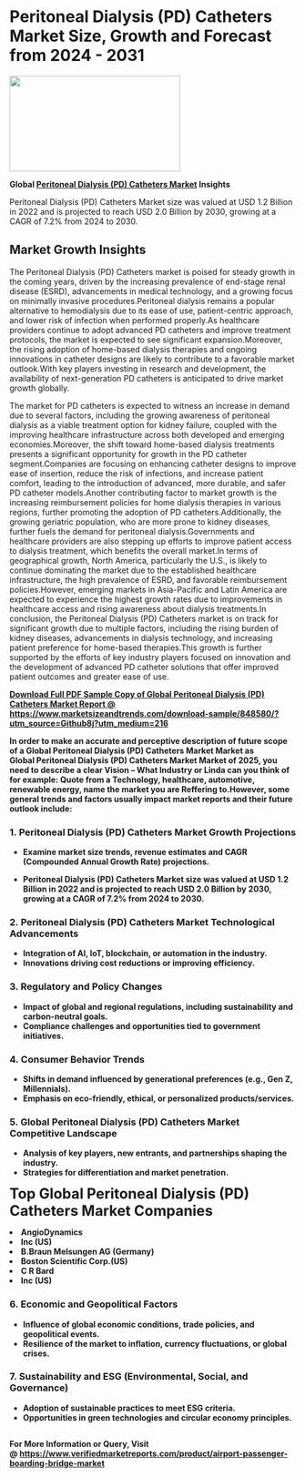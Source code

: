 <H1>Peritoneal Dialysis (PD) Catheters Market Size, Growth and Forecast from 2024 - 2031</H1><img class="aligncenter size-medium wp-image-584254" src="https://thirdeyenews.in/wp-content/uploads/2024/09/Global-Market-Research-300x168.jpeg" alt="" width="300" height="168" /><p><strong>Global&nbsp;<a href="https://www.marketsizeandtrends.com/download-sample/848580/?utm_source=Github8j?utm_medium=216">Peritoneal Dialysis (PD) Catheters Market</a> Insights</strong></p><p>Peritoneal Dialysis (PD) Catheters Market size was valued at USD 1.2 Billion in 2022 and is projected to reach USD 2.0 Billion by 2030, growing at a CAGR of 7.2% from 2024 to 2030.</p><p><h2>Market Growth Insights</h2> <p>The Peritoneal Dialysis (PD) Catheters market is poised for steady growth in the coming years, driven by the increasing prevalence of end-stage renal disease (ESRD), advancements in medical technology, and a growing focus on minimally invasive procedures.Peritoneal dialysis remains a popular alternative to hemodialysis due to its ease of use, patient-centric approach, and lower risk of infection when performed properly.As healthcare providers continue to adopt advanced PD catheters and improve treatment protocols, the market is expected to see significant expansion.Moreover, the rising adoption of home-based dialysis therapies and ongoing innovations in catheter designs are likely to contribute to a favorable market outlook.With key players investing in research and development, the availability of next-generation PD catheters is anticipated to drive market growth globally.</p> <p><strong><a href="#"></a></strong></p> <p>The market for PD catheters is expected to witness an increase in demand due to several factors, including the growing awareness of peritoneal dialysis as a viable treatment option for kidney failure, coupled with the improving healthcare infrastructure across both developed and emerging economies.Moreover, the shift toward home-based dialysis treatments presents a significant opportunity for growth in the PD catheter segment.Companies are focusing on enhancing catheter designs to improve ease of insertion, reduce the risk of infections, and increase patient comfort, leading to the introduction of advanced, more durable, and safer PD catheter models.Another contributing factor to market growth is the increasing reimbursement policies for home dialysis therapies in various regions, further promoting the adoption of PD catheters.Additionally, the growing geriatric population, who are more prone to kidney diseases, further fuels the demand for peritoneal dialysis.Governments and healthcare providers are also stepping up efforts to improve patient access to dialysis treatment, which benefits the overall market.In terms of geographical growth, North America, particularly the U.S., is likely to continue dominating the market due to the established healthcare infrastructure, the high prevalence of ESRD, and favorable reimbursement policies.However, emerging markets in Asia-Pacific and Latin America are expected to experience the highest growth rates due to improvements in healthcare access and rising awareness about dialysis treatments.In conclusion, the Peritoneal Dialysis (PD) Catheters market is on track for significant growth due to multiple factors, including the rising burden of kidney diseases, advancements in dialysis technology, and increasing patient preference for home-based therapies.This growth is further supported by the efforts of key industry players focused on innovation and the development of advanced PD catheter solutions that offer improved patient outcomes and greater ease of use.</p> <p><strong><a href="#"></p><p><span class=""><strong>Download Full PDF Sample Copy of Global Peritoneal Dialysis (PD) Catheters Market Report</strong> @ <a href="https://www.marketsizeandtrends.com/download-sample/848580/?utm_source=Github8j?utm_medium=216" target="_blank">https://www.marketsizeandtrends.com/download-sample/848580/?utm_source=Github8j?utm_medium=216</a></span></p><p>In order to make an accurate and perceptive description of future scope of a Global&nbsp;Peritoneal Dialysis (PD) Catheters Market Market as Global&nbsp;Peritoneal Dialysis (PD) Catheters Market Market of 2025, you need to describe a clear Vision &ndash; What Industry or Linda can you think of for example: Quote from a Technology, healthcare, automotive, renewable energy, name the market you are Reffering to.However, some general trends and factors usually impact market reports and their future outlook include:</p><h3>1.&nbsp;<strong>Peritoneal Dialysis (PD) Catheters Market Growth Projections</strong></h3><ul><li>Examine market size trends, revenue estimates and CAGR (Compounded Annual Growth Rate) projections.</li><li><p>Peritoneal Dialysis (PD) Catheters Market size was valued at USD 1.2 Billion in 2022 and is projected to reach USD 2.0 Billion by 2030, growing at a CAGR of 7.2% from 2024 to 2030.</p></li></ul><h3>2.&nbsp;<strong>Peritoneal Dialysis (PD) Catheters Market Technological Advancements</strong></h3><ul><li>Integration of AI, IoT, blockchain, or automation in the industry.</li><li>Innovations driving cost reductions or improving efficiency.</li></ul><h3>3.&nbsp;<strong>Regulatory and Policy Changes</strong></h3><ul><li>Impact of global and regional regulations, including sustainability and carbon-neutral goals.</li><li>Compliance challenges and opportunities tied to government initiatives.</li></ul><h3>4.&nbsp;<strong>Consumer Behavior Trends</strong></h3><ul><li>Shifts in demand influenced by generational preferences (e.g., Gen Z, Millennials).</li><li>Emphasis on eco-friendly, ethical, or personalized products/services.</li></ul><h3>5.&nbsp;<strong>Global Peritoneal Dialysis (PD) Catheters Market Competitive Landscape</strong></h3><ul><li>Analysis of key players, new entrants, and partnerships shaping the industry.</li><li>Strategies for differentiation and market penetration.</li></ul><p data-pm-slice="1 1 []"><span style="color: inherit; font-family: inherit; font-size: 25px;">Top Global Peritoneal Dialysis (PD) Catheters Market Companies</span></p><div class="" data-test-id=""><p><li>AngioDynamics</li><li> Inc (US)</li><li> B.Braun Melsungen AG (Germany)</li><li> Boston Scientific Corp.(US)</li><li> C R Bard</li><li> Inc (US)</li></p></div><h3>6.&nbsp;<strong>Economic and Geopolitical Factors</strong></h3><ul><li>Influence of global economic conditions, trade policies, and geopolitical events.</li><li>Resilience of the market to inflation, currency fluctuations, or global crises.</li></ul><h3>7.&nbsp;<strong>Sustainability and ESG (Environmental, Social, and Governance)</strong></h3><ul><li>Adoption of sustainable practices to meet ESG criteria.</li><li>Opportunities in green technologies and circular economy principles.</li></ul><h2><strong style="font-size: 14px;">For More Information or Query, Visit @&nbsp;</strong><a style="background-color: #ffffff; font-size: 14px;" href="https://www.marketsizeandtrends.com/report/peritoneal-dialysis-pd-catheters-market/" target="_blank">https://www.verifiedmarketreports.com/product/airport-passenger-boarding-bridge-market</a></h2>